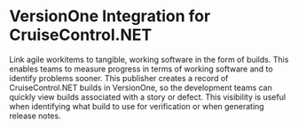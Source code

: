 # VersionOne Integration for CruiseControl.NET

Link agile workitems to tangible, working software in the form of builds. This enables teams to measure progress in terms of working software and to identify problems sooner. This publisher creates a record of CruiseControl.NET builds in VersionOne, so the development teams can quickly view builds associated with a story or defect. This visibility is useful when identifying what build to use for verification or when generating release notes.
